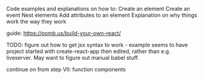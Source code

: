 Code examples and explanations on how to:
    Create an element
    Create an event
    Nest elements
    Add attributes to an element
Explanation on why things work the way they work

guide: https://pomb.us/build-your-own-react/

TODO:
figure out how to get jsx syntax to work - example seems to have project started with create-react-app then edited, rather than e.g. liveserver. May want to figure out manual babel stuff.

continue on from step VII: function components